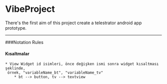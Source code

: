 # VibeProject
There's the first aim of this project create a telestrator android app prototype.

---------------
###Notation Rules

#### Kısaltmalar

    * View Widget id isimleri, önce değişken ismi sonra widget kısaltması şeklinde,
     örnek, "variableName_bt", "variableName_tv"
        * bt --> button, tv --> textview
